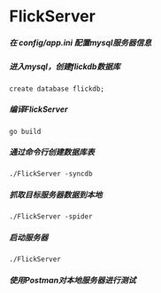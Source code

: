 # FlickServer

##### 在 config/app.ini 配置mysql服务器信息
##### 进入mysql，创建flickdb数据库
```
create database flickdb;
```
##### 编译FlickServer
```
go build
```
##### 通过命令行创建数据库表
```
./FlickServer -syncdb
```
##### 抓取目标服务器数据到本地
```
./FlickServer -spider
```
##### 启动服务器
```
./FlickServer
```
##### 使用Postman对本地服务器进行测试